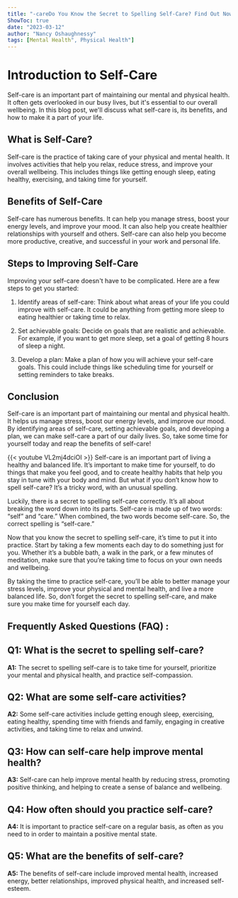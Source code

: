 ```yaml
---
title: "-careDo You Know the Secret to Spelling Self-Care? Find Out Now!"
ShowToc: true 
date: "2023-03-12"
author: "Nancy Oshaughnessy" 
tags: [Mental Health", Physical Health"]
---
```

# Introduction to Self-Care

Self-care is an important part of maintaining our mental and physical health. It often gets overlooked in our busy lives, but it's essential to our overall wellbeing. In this blog post, we'll discuss what self-care is, its benefits, and how to make it a part of your life.

## What is Self-Care?

Self-care is the practice of taking care of your physical and mental health. It involves activities that help you relax, reduce stress, and improve your overall wellbeing. This includes things like getting enough sleep, eating healthy, exercising, and taking time for yourself.

## Benefits of Self-Care

Self-care has numerous benefits. It can help you manage stress, boost your energy levels, and improve your mood. It can also help you create healthier relationships with yourself and others. Self-care can also help you become more productive, creative, and successful in your work and personal life.

## Steps to Improving Self-Care

Improving your self-care doesn't have to be complicated. Here are a few steps to get you started:

1. Identify areas of self-care: Think about what areas of your life you could improve with self-care. It could be anything from getting more sleep to eating healthier or taking time to relax.

2. Set achievable goals: Decide on goals that are realistic and achievable. For example, if you want to get more sleep, set a goal of getting 8 hours of sleep a night.

3. Develop a plan: Make a plan of how you will achieve your self-care goals. This could include things like scheduling time for yourself or setting reminders to take breaks.

## Conclusion

Self-care is an important part of maintaining our mental and physical health. It helps us manage stress, boost our energy levels, and improve our mood. By identifying areas of self-care, setting achievable goals, and developing a plan, we can make self-care a part of our daily lives. So, take some time for yourself today and reap the benefits of self-care!

{{< youtube VL2mj4dciOI >}} 
Self-care is an important part of living a healthy and balanced life. It’s important to make time for yourself, to do things that make you feel good, and to create healthy habits that help you stay in tune with your body and mind. But what if you don’t know how to spell self-care? It’s a tricky word, with an unusual spelling.

Luckily, there is a secret to spelling self-care correctly. It’s all about breaking the word down into its parts. Self-care is made up of two words: “self” and “care.” When combined, the two words become self-care. So, the correct spelling is “self-care.”

Now that you know the secret to spelling self-care, it’s time to put it into practice. Start by taking a few moments each day to do something just for you. Whether it’s a bubble bath, a walk in the park, or a few minutes of meditation, make sure that you’re taking time to focus on your own needs and wellbeing.

By taking the time to practice self-care, you’ll be able to better manage your stress levels, improve your physical and mental health, and live a more balanced life. So, don’t forget the secret to spelling self-care, and make sure you make time for yourself each day.

## Frequently Asked Questions (FAQ) :
## Q1: What is the secret to spelling self-care?

**A1:** The secret to spelling self-care is to take time for yourself, prioritize your mental and physical health, and practice self-compassion. 

## Q2: What are some self-care activities?

**A2:** Some self-care activities include getting enough sleep, exercising, eating healthy, spending time with friends and family, engaging in creative activities, and taking time to relax and unwind. 

## Q3: How can self-care help improve mental health?

**A3:** Self-care can help improve mental health by reducing stress, promoting positive thinking, and helping to create a sense of balance and wellbeing. 

## Q4: How often should you practice self-care?

**A4:** It is important to practice self-care on a regular basis, as often as you need to in order to maintain a positive mental state. 

## Q5: What are the benefits of self-care?

**A5:** The benefits of self-care include improved mental health, increased energy, better relationships, improved physical health, and increased self-esteem.





